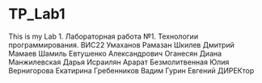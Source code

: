 # TP_Lab1
This is my Lab 1.
Лабораторная работа №1. Технологии программирования.
ВИС22
Умаханов Рамазан
Шкилев Дмитрий
Мамаев Шамиль
Евтушенко Александрович
Оганесян Диана
Манжилевская Дарья
Исраилян Арарат
Безмолитвенная Юлия
Вернигорова Екатирина
Гребенников Вадим
Гурин Евгений
ДИРЕКтор
